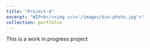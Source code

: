 ```yaml
---
title: "Project-4"
excerpt: "WIP<br/><img src='/images/bio-photo.jpg'>"
collection: portfolio
---
```


<!-- This is an item in your portfolio. It can be have images or nice text. If you name the file .md, it will be parsed as markdown. If you name the file .html, it will be parsed as HTML.  

![ConColScheduler](/assets/img/0x_ConColScheduler_logo.png)

-->

This is a work in progress project 